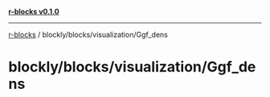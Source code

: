 [**r-blocks v0.1.0**](../../../../README.md)

---

[r-blocks](../../../../modules.md) / blockly/blocks/visualization/Ggf_dens

# blockly/blocks/visualization/Ggf_dens
